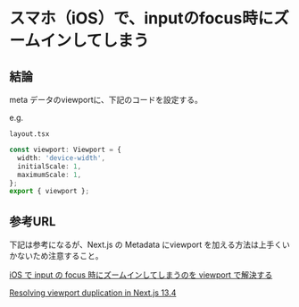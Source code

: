 # スマホ（iOS）で、inputのfocus時にズームインしてしまう

## 結論

meta データのviewportに、下記のコードを設定する。

e.g.  

`layout.tsx`

```ts
const viewport: Viewport = {
  width: 'device-width',
  initialScale: 1,
  maximumScale: 1,
};
export { viewport };
```

## 参考URL

下記は参考になるが、Next.js の Metadata にviewport を加える方法は上手くいかないため注意すること。  

[iOS で input の focus 時にズームインしてしまうのを viewport で解決する](https://zenn.dev/rhirayamaaan/articles/f0209ad6574ed4)  

[Resolving viewport duplication in Next.js 13.4](https://dev.to/oler/resolving-viewport-duplication-in-nextjs-134-51lm)
